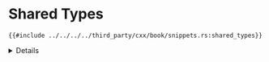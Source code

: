 # Shared Types

```rust,ignore
{{#include ../../../../third_party/cxx/book/snippets.rs:shared_types}}
```

<details>

* Only C-like (unit) enums are supported.
* A limited number of traits are supported for `#[derive()]` on shared types.
  Corresponding functionality is also generated for the C++ code, e.g. if you
  derive `Hash` also generates an implementation of `std::hash` for the
  corresponding C++ type.

</details>
